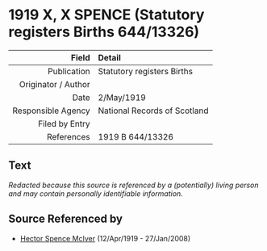 ﻿---
layout: page
permalink: /sources/s43040640
---

# 1919 X, X SPENCE (Statutory registers Births 644/13326)

Field | Detail
---:|:---
Publication | Statutory registers Births
Originator / Author | 
Date | 2/May/1919
Responsible Agency | National Records of Scotland
Filed by Entry | 
References | 1919 B 644/13326

## Text

_Redacted because this source is referenced by a (potentially) living person and may contain personally identifiable information._

## Source Referenced by

* [Hector Spence McIver](../people/@i34334364@-hector-spence-mciver-b1919-4-12-d2008-1-27.md) (12/Apr/1919 - 27/Jan/2008)
